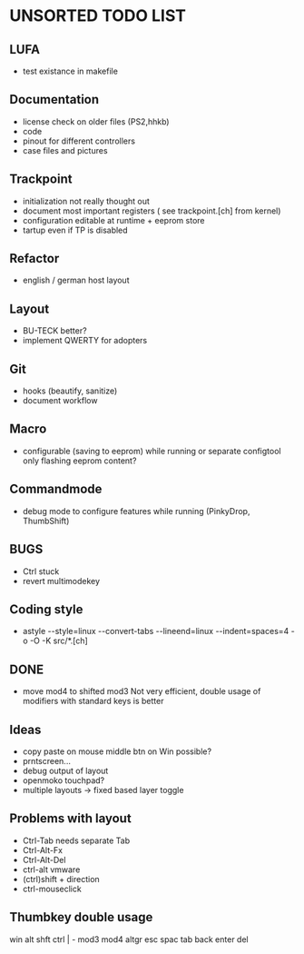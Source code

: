 **UNSORTED TODO LIST**
==================

LUFA 
----
* test existance in makefile 


Documentation
-------------
* license check on older files (PS2,hhkb)
* code
* pinout for different controllers
* case files and pictures


Trackpoint
----------
* initialization not really thought out
* document most important registers ( see trackpoint.[ch] from kernel)
* configuration editable at runtime + eeprom store
* tartup even if TP is disabled


Refactor
--------
* english / german host layout
 

Layout
------
* BU-TECK better?
* implement QWERTY for adopters


Git
---
* hooks (beautify, sanitize)
* document workflow


Macro
-----
* configurable (saving to eeprom) while running or separate configtool only flashing eeprom content?
		
		
Commandmode
-----------
* debug mode to configure features while running (PinkyDrop, ThumbShift)


BUGS
----
* Ctrl stuck
* revert multimodekey


Coding style
------------ 
* astyle --style=linux --convert-tabs --lineend=linux --indent=spaces=4  -o -O -K src/\*.[ch]


DONE
----
* move mod4 to shifted mod3 Not very efficient, double usage of modifiers with standard keys is better


Ideas
-----
- copy paste on mouse middle btn on Win possible?
- prntscreen...
- debug output of layout
- openmoko touchpad?
- multiple layouts -> fixed based layer toggle


Problems with layout
--------------------
- Ctrl-Tab needs separate Tab
- Ctrl-Alt-Fx
- Ctrl-Alt-Del
- ctrl-alt       vmware
- (ctrl)shift + direction
- ctrl-mouseclick


Thumbkey double usage
---------------------
win  alt  shft ctrl  | -  mod3 mod4  altgr
     esc  spac tab        back enter del
